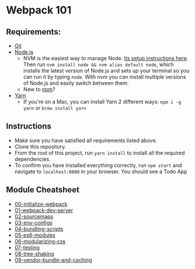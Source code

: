 # Webpack 101

## Requirements:

* [Git](https://git-scm.com/downloads)
* [Node.js](https://nodejs.org/en/)
  * NVM is the easiest way to manage Node. [Its setup instructions
    here](https://github.com/creationix/nvm#installation). Then run `nvm install
node && nvm alias default node`, which installs the latest version of Node.js
and sets up your terminal so you can run it by typing `node`. With nvm you can
install multiple versions of Node.js and easily switch between them.
  * New to [npm](https://docs.npmjs.com/)?
* [Yarn](https://yarnpkg.com/en/)
  * If you're on a Mac, you can install Yarn 2 different ways: `npm i -g yarn`
    or `brew install yarn`

## Instructions

* Make sure you have satisfied all requirements listed above.
* Clone this repository.
* From the root of this project, run `yarn install` to install all the required dependencies.
* To confirm you have installed everything correctly, run `npm start` and navigate to `localhost:8080` in your browser. You should see a Todo App

## Module Cheatsheet

* [00-initialize-webpack](https://github.com/freddyrangel/webpack-101/compare/master...00-initialize-webpack)
* [01-webpack-dev-server](https://github.com/freddyrangel/webpack-101/compare/00-initialize-webpack...01-webpack-dev-server)
* [02-sourcemaps](https://github.com/freddyrangel/webpack-101/compare/01-webpack-dev-server...02-sourcemaps)
* [03-env-configs](https://github.com/freddyrangel/webpack-101/compare/02-sourcemaps...03-env-configs)
* [04-bundling-scripts](https://github.com/freddyrangel/webpack-101/compare/03-env-configs...04-bundling-scripts)
* [05-es6-modules](https://github.com/freddyrangel/webpack-101/compare/04-bundling-scripts...05-es6-modules)
* [06-modularizing-css](https://github.com/freddyrangel/webpack-101/compare/05-es6-modules...06-modularizing-css)
* [07-testing](https://github.com/freddyrangel/webpack-101/compare/06-modularizing-css...07-testing)
* [08-tree-shaking](https://github.com/freddyrangel/webpack-101/compare/07-testing...08-tree-shaking)
* [09-vendor-bundle-and-caching](https://github.com/freddyrangel/webpack-101/compare/08-tree-shaking...09-vendor-bundle-and-caching)
